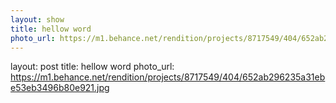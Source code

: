 ```yaml
---
layout: show
title: hellow word
photo_url: https://m1.behance.net/rendition/projects/8717549/404/652ab296235a31ebe53eb3496b80e921.jpg
---
```


layout: post
title: hellow word
photo_url: https://m1.behance.net/rendition/projects/8717549/404/652ab296235a31ebe53eb3496b80e921.jpg